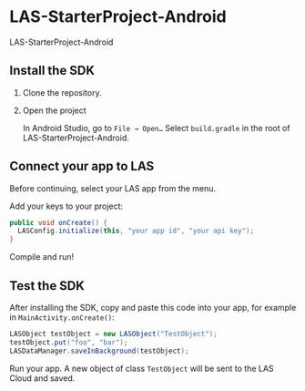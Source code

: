 # LAS-StarterProject-Android
LAS-StarterProject-Android

##  Install the SDK

1. Clone the repository.

2. Open the project

	In Android Studio, go to `File → Open…`
	Select `build.gradle` in the root of LAS-StarterProject-Android.

## Connect your app to LAS

Before continuing, select your LAS app from the menu.

Add your keys to your project:

```java
public void onCreate() {
  LASConfig.initialize(this, "your app id", "your api key");
}
```
Compile and run!

## Test the SDK

After installing the SDK, copy and paste this code into your app, for example in `MainActivity.onCreate()`:

```java
LASObject testObject = new LASObject("TestObject");
testObject.put("foo", "bar");
LASDataManager.saveInBackground(testObject);
```

Run your app. A new object of class `TestObject` will be sent to the LAS Cloud and saved.